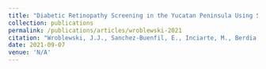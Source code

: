 ```yaml
---
title: "Diabetic Retinopathy Screening in the Yucatan Peninsula Using Smartphone-based Fundus Photography and Deep-learning Artificial Intelligence: A Field Study"
collection: publications
permalink: /publications/articles/wroblewski-2021
citation: "Wroblewski, J.J., Sanchez-Buenfil, E., Inciarte, M., Berdia, J., <b>Blake, L.R.</b>, Wroblewski, S., Patti, A., Suter, G., Sanborn, G.E.: <i>&quot;Diabetic Retinopathy Screening in the Yucatan Peninsula Using Smartphone-based Fundus Photography and Deep-learning Artificial Intelligence: A Field Study&quot;</i>, Submitted"
date: 2021-09-07
venue: 'N/A'
---
```

